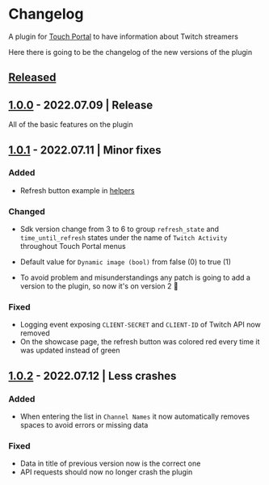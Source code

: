 # Changelog

A plugin for [Touch Portal](https://www.touch-portal.com/) to have information about Twitch streamers

Here there is going to be the changelog of the new versions of the plugin

## [Released]

## [1.0.0] - 2022.07.09 | Release

All of the basic features on the plugin

## [1.0.1] - 2022.07.11 | Minor fixes

### Added

- Refresh button example in [helpers](./helpers/touchportal/buttons)

### Changed

- Sdk version change from 3 to 6 to group `refresh_state` and `time_until_refresh` states under the name of `Twitch Activity` throughout Touch Portal menus

- Default value for `Dynamic image (bool)` from false (0) to true (1)
- To avoid problem and misunderstandings any patch is going to add a version to the plugin, so now it's on version 2 🎉

### Fixed

- Logging event exposing `CLIENT-SECRET` and `CLIENT-ID` of Twitch API now removed
- On the showcase page, the refresh button was colored red every time it was updated instead of green

## [1.0.2] - 2022.07.12 | Less crashes

### Added

- When entering the list in `Channel Names` it now automatically removes spaces to avoid errors or missing data

### Fixed

- Data in title of previous version now is the correct one
- API requests should now no longer crash the plugin

<!-- ## [Unreleased] -->
<!--
### Added
### Changed
### Deprecated
### Removed
### Fixed
### Security -->

[released]: https://github.com/JustCoderdev/TwitchActivity/releases

<!-- [unreleased]: https://github.com/JustCoderdev/TwitchActivity -->

[1.0.0]: https://github.com/JustCoderdev/TwitchActivity/tree/d5b02548cd3f141b0994c05cfed2e136c222fb90
[1.0.1]: https://github.com/JustCoderdev/TwitchActivity/tree/d4de7b5ebb64ea9d45755294f22e8d6bb2cf3b4a
[1.0.2]: https://github.com/JustCoderdev/TwitchActivity/tree/
